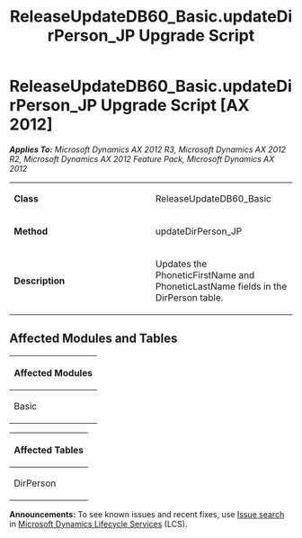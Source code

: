 ﻿---
title: ReleaseUpdateDB60_Basic.updateDirPerson_JP Upgrade Script
TOCTitle: ReleaseUpdateDB60_Basic.updateDirPerson_JP Upgrade Script
ms:assetid: afc3e83b-1f04-116d-92d6-560c0403aed0
ms:mtpsurl: https://msdn.microsoft.com/en-us/library/JJ686578(v=AX.60)
ms:contentKeyID: 49710532
ms.date: 05/18/2015
mtps_version: v=AX.60
---

# ReleaseUpdateDB60\_Basic.updateDirPerson\_JP Upgrade Script [AX 2012]


_**Applies To:** Microsoft Dynamics AX 2012 R3, Microsoft Dynamics AX 2012 R2, Microsoft Dynamics AX 2012 Feature Pack, Microsoft Dynamics AX 2012_

<table>
<colgroup>
<col style="width: 50%" />
<col style="width: 50%" />
</colgroup>
<tbody>
<tr class="odd">
<td><p><strong>Class</strong></p></td>
<td><p>ReleaseUpdateDB60_Basic</p></td>
</tr>
<tr class="even">
<td><p><strong>Method</strong></p></td>
<td><p>updateDirPerson_JP</p></td>
</tr>
<tr class="odd">
<td><p><strong>Description</strong></p></td>
<td><p>Updates the PhoneticFirstName and PhoneticLastName fields in the DirPerson table.</p></td>
</tr>
</tbody>
</table>


## Affected Modules and Tables

<table>
<colgroup>
<col style="width: 100%" />
</colgroup>
<thead>
<tr class="header">
<th><p>Affected Modules</p></th>
</tr>
</thead>
<tbody>
<tr class="odd">
<td><p>Basic</p></td>
</tr>
</tbody>
</table>


<table>
<colgroup>
<col style="width: 100%" />
</colgroup>
<thead>
<tr class="header">
<th><p>Affected Tables</p></th>
</tr>
</thead>
<tbody>
<tr class="odd">
<td><p>DirPerson</p></td>
</tr>
</tbody>
</table>

  
**Announcements:** To see known issues and recent fixes, use [Issue search](http://go.microsoft.com/fwlink/?linkid=389258) in [Microsoft Dynamics Lifecycle Services](http://go.microsoft.com/fwlink/?linkid=306505) (LCS).


